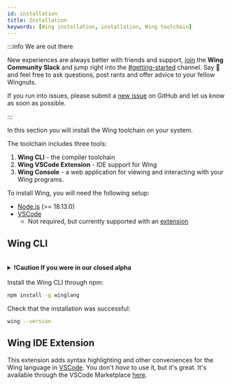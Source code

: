 ```yaml
---
id: installation
title: Installation
keywords: [Wing installation, installation, Wing toolchain]
---
```


:::info We are out there

New experiences are always better with friends and support, [join](https://t.winglang.io/slack) 
the **Wing Community Slack** and jump right into the [#getting-started](https://winglang.slack.com/archives/C04BBDQUWQP) 
channel. Say :wave: and feel free to ask questions, post rants and 
offer advice to your fellow Wingnuts.

If you run into issues, please submit a [new
issue](https://github.com/winglang/wing/issues/new/choose) on GitHub and let us
know as soon as possible.

::: 

In this section you will install the Wing toolchain on your system.

The toolchain includes three tools:

1. **Wing CLI** - the compiler toolchain
2. **Wing VSCode Extension** - IDE support for Wing
3. **Wing Console** - a web application for viewing and interacting with your Wing programs.

To install Wing, you will need the following setup:

* [Node.js](https://nodejs.org/en/) (>= 18.13.0)
* [VSCode]
    * Not required, but currently supported with an [extension](#wing-ide-extension)

## Wing CLI

<br/>
<details>
  <summary><b>!Caution If you were in our closed alpha</b></summary>
<br/>

If you installed Wing as part of our closed alpha, please make sure to uninstall the existing version
and clean up your `~/.npmrc` before continuing. Otherwise you will see the following error when trying
to install `winglang`:

```
Not Found - GET https://npm.pkg.github.com/@winglang%2fsdk
```

First, uninstall Wing from your system:

```sh
npm uninstall -g @winglang/wing
```

Now, edit `~/.npmrc` and remove this line:

```
@winglang:registry=https://npm.pkg.github.com/
```

You can also just delete `~/.npmrc` if there are no other registries that you are signed into.

</details>

<br/>
Install the Wing CLI through npm:

```sh
npm install -g winglang
```

Check that the installation was successful:

```sh
wing --version
```

## Wing IDE Extension

This extension adds syntax highlighting and other conveniences for the Wing language in [VSCode]. You don't *have*
to use it, but it's great. It's available through the VSCode Marketplace [here](https://marketplace.visualstudio.com/items?itemName=Monada.vscode-wing).

[AWS account]: https://portal.aws.amazon.com/billing/signup
[AWS CLI]: https://docs.aws.amazon.com/cli/latest/userguide/install-cliv2.html
[AWS credentials]: https://docs.aws.amazon.com/cli/latest/userguide/cli-configure-files.html
[personal access token]: https://github.com/settings/tokens/new?description=Winglang%20Beta&scopes=repo,read:packages
[VSCode]: https://code.visualstudio.com/
